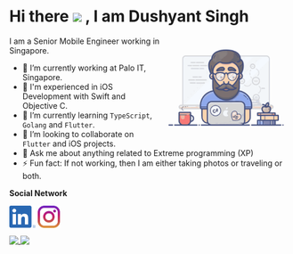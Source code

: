 <h1> Hi there <img src="https://media.giphy.com/media/hvRJCLFzcasrR4ia7z/giphy.gif" width="40px"> ,  I am Dushyant Singh </h1>
<img align='right' src="https://github.com/dushyantSingh/dushyantSingh/blob/master/dushyant.gif" width="230">

I am a Senior Mobile Engineer working in Singapore.

- 🔭 I’m currently working at Palo IT, Singapore.
- 💪 I'm experienced in iOS Development with Swift and Objective C.
- 🌱 I’m currently learning `TypeScript`, `Golang` and `Flutter`.
- 👯 I’m looking to collaborate on `Flutter` and iOS projects.
- 💬 Ask me about anything related to Extreme programming (XP)
- ⚡ Fun fact: If not working, then I am either taking photos or traveling or both.

**Social Network**

<em> [<img src="https://github.com/dushyantSingh/dushyantSingh/blob/master/linkedin.png" height="40em" align="center"/>](https://www.linkedin.com/in/dushyant-singh-61b40518/)      [<img src="https://github.com/dushyantSingh/dushyantSingh/blob/master/instagram.svg" height="40em" align="center"/>](https://www.instagram.com/dushyantsingh1097/) </em>

<a href="https://github.com/anuraghazra/github-readme-stats">
  <img align="top" src="https://github-readme-stats.vercel.app/api/top-langs/?username=dushyantSingh" />
  <img align="top" src="https://github-readme-stats.vercel.app/api?username=dushyantSingh&show_icons=true" />
</a>

